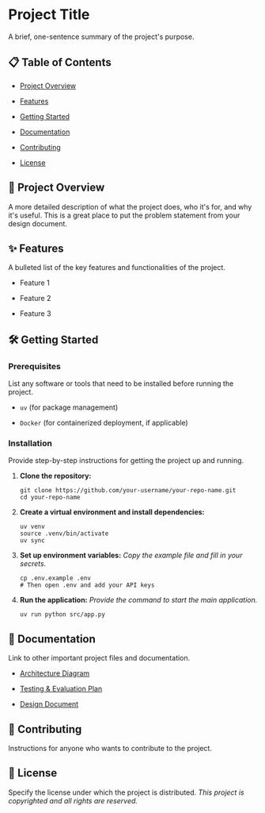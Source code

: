 # Project Title

A brief, one-sentence summary of the project's purpose.

## 📋 Table of Contents

- [Project Overview](#-project-overview)
    
- [Features](#-features)
    
- [Getting Started](#️-getting-started)
    
- [Documentation](#-documentation)
    
- [Contributing](#-contributing)
    
- [License](#-license)
    

## 🚀 Project Overview

A more detailed description of what the project does, who it's for, and why it's useful. This is a great place to put the problem statement from your design document.

## ✨ Features

A bulleted list of the key features and functionalities of the project.

- Feature 1
    
- Feature 2
    
- Feature 3
    

## 🛠️ Getting Started

### Prerequisites

List any software or tools that need to be installed before running the project.

- `uv` (for package management)
    
- `Docker` (for containerized deployment, if applicable)
    

### Installation

Provide step-by-step instructions for getting the project up and running.

1. **Clone the repository:**
    
    ```
    git clone https://github.com/your-username/your-repo-name.git
    cd your-repo-name
    ```
    
2. **Create a virtual environment and install dependencies:**
    
    ```
    uv venv
    source .venv/bin/activate
    uv sync
    ```
    
3. **Set up environment variables:** _Copy the example file and fill in your secrets._
    
    ```
    cp .env.example .env
    # Then open .env and add your API keys
    ```
    
4. **Run the application:** _Provide the command to start the main application._
    
    ```
    uv run python src/app.py
    ```
    

## 📖 Documentation

Link to other important project files and documentation.

- [Architecture Diagram](docs/ARCHITECTURE.md)
    
- [Testing & Evaluation Plan](docs/TEST_PLAN.md "null")
    
- [Design Document](docs/DESIGN.md "null")
    

## 🙏 Contributing

Instructions for anyone who wants to contribute to the project.

## 📄 License

Specify the license under which the project is distributed. _This project is copyrighted and all rights are reserved._